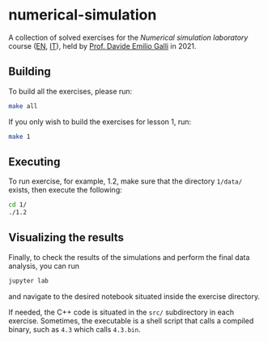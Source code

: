 # numerical-simulation

A collection of solved exercises for the _Numerical simulation laboratory_ course ([EN](https://www.unimi.it/en/education/degree-programme-courses/2021/numerical-simulation-laboratory-0), [IT](https://www.unimi.it/it/corsi/insegnamenti-dei-corsi-di-laurea/2021/laboratorio-di-simulazione-numerica-0)), held by [Prof. Davide Emilio Galli](http://materia.fisica.unimi.it/~dgalli/) in 2021.


## Building

To build all the exercises, please run:
```bash
make all
```
If you only wish to build the exercises for lesson 1, run:
```bash
make 1
```


## Executing

To run exercise, for example, 1.2, make sure that the directory `1/data/` exists, then execute the following:
```bash
cd 1/
./1.2
```


## Visualizing the results

Finally, to check the results of the simulations and perform the final data analysis, you can run
```bash
jupyter lab
```
and navigate to the desired notebook situated inside the exercise directory.

If needed, the C++ code is situated in the `src/` subdirectory in each exercise. Sometimes, the executable is a shell script that calls a compiled binary, such as `4.3` which calls `4.3.bin`.
